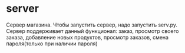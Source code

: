 # server
Сервер магазина. Чтобы запустить сервер, надо запустить serv.py. Сервер поддерживает данный функционал: заказ, просмотр своего заказа, добавление новых продуктов, просмотр заказов, смена пароля(только при наличии пароля)
